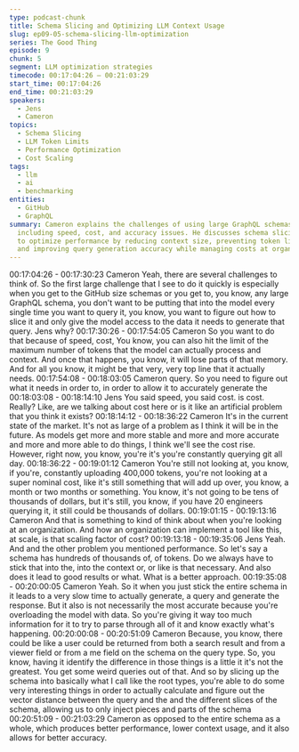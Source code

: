 ```yaml
---
type: podcast-chunk
title: Schema Slicing and Optimizing LLM Context Usage
slug: ep09-05-schema-slicing-llm-optimization
series: The Good Thing
episode: 9
chunk: 5
segment: LLM optimization strategies
timecode: 00:17:04:26 – 00:21:03:29
start_time: 00:17:04:26
end_time: 00:21:03:29
speakers:
  - Jens
  - Cameron
topics:
  - Schema Slicing
  - LLM Token Limits
  - Performance Optimization
  - Cost Scaling
tags:
  - llm
  - ai
  - benchmarking
entities:
  - GitHub
  - GraphQL
summary: Cameron explains the challenges of using large GraphQL schemas with LLMs,
  including speed, cost, and accuracy issues. He discusses schema slicing techniques
  to optimize performance by reducing context size, preventing token limit overflows,
  and improving query generation accuracy while managing costs at organizational scale.
---
```


00:17:04:26 - 00:17:30:23
Cameron
Yeah, there are several challenges to think of. So the first large challenge that I see to do it
quickly is especially when you get to the GitHub size schemas or you get to, you know, any
large GraphQL schema, you don't want to be putting that into the model every single time you
want to query it, you know, you want to figure out how to slice it and only give the model access
to the data it needs to generate that query.
Jens
why?
00:17:30:26 - 00:17:54:05
Cameron
So you want to do that because of speed, cost, You know, you can also hit the limit of the
maximum number of tokens that the model can actually process and context. And once that
happens, you know, it will lose parts of that memory. And for all you know, it might be that very,
very top line that it actually needs.
00:17:54:08 - 00:18:03:05
Cameron
query.
So you need to figure out what it needs in order to, in order to allow it to accurately generate the
00:18:03:08 - 00:18:14:10
Jens
You said speed, you said cost. is cost. Really? Like, are we talking about cost here or is it like
an artificial problem that you think it exists?
00:18:14:12 - 00:18:36:22
Cameron
It's in the current state of the market. It's not as large of a problem as I think it will be in the
future. As models get more and more stable and more and more accurate and more and more
able to do things, I think we'll see the cost rise. However, right now, you know, you're it's you're
constantly querying git all day.
00:18:36:22 - 00:19:01:12
Cameron
You're still not looking at, you know, if you're, constantly uploading 400,000 tokens, you're not
looking at a super nominal cost, like it's still something that will add up over, you know, a month
or two months or something. You know, it's not going to be tens of thousands of dollars, but it's
still, you know, if you have 20 engineers querying it, it still could be thousands of dollars.
00:19:01:15 - 00:19:13:16
Cameron
And that is something to kind of think about when you're looking at an organization. And how an
organization can implement a tool like this, at scale, is that scaling factor of cost?
00:19:13:18 - 00:19:35:06
Jens
Yeah. And and the other problem you mentioned performance. So let's say a schema has
hundreds of thousands of, of tokens. Do we always have to stick that into the, into the context
or, or like is that necessary. And also does it lead to good results or what. What is a better
approach.
00:19:35:08 - 00:20:00:05
Cameron
Yeah. So it when you just stick the entire schema in it leads to a very slow time to actually
generate, a query and generate the response. But it also is not necessarily the most accurate
because you're overloading the model with data. So you're giving it way too much information
for it to try to parse through all of it and know exactly what's happening.
00:20:00:08 - 00:20:51:09
Cameron
Because, you know, there could be like a user could be returned from both a search result and
from a viewer field or from a me field on the schema on the query type. So, you know, having it
identify the difference in those things is a little it it's not the greatest. You get some weird queries
out of that. And so by slicing up the schema into basically what I call like the root types, you're
able to do some very interesting things in order to actually calculate and figure out the vector
distance between the query and the and the different slices of the schema, allowing us to only
inject pieces and parts of the schema
00:20:51:09 - 00:21:03:29
Cameron
as opposed to the entire schema as a whole, which produces better performance, lower context
usage, and it also allows for better accuracy.